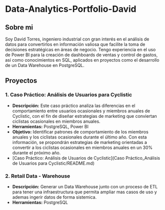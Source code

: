 # Data-Analytics-Portfolio-David
## Sobre mi
Soy David Torres, ingeniero industrial con gran interés en el análisis de datos para convertirlos en información valiosa que facilite la toma de decisiones estratégicas en áreas de negocio. Tengo experiencia en el uso de Power BI para la creación de dashboards de ventas y control de gastos, así como conocimientos en SQL, aplicados en proyectos como el desarrollo de un Data Warehouse en PostgreSQL.

## Proyectos

### 1. Caso Práctico: Análisis de Usuarios para Cyclistic
- **Descripción:** Este caso práctico analiza las diferencias en el comportamiento entre usuarios ocasionales y miembros anuales de Cyclistic, con el fin de diseñar estrategias de marketing que conviertan ciclistas ocasionales en miembros anuales.
- **Herramientas:** PostgreSQL, Power BI
- **Objetivo:** Identificar patrones de comportamiento de los miembros anuales y los ciclistas ocasionales durante el último año. Con esta información, se propondrán estrategias de marketing orientadas a convertir a los ciclistas ocasionales en miembros anuales en un 30% durante el próximo año.
- [Caso Práctico: Análisis de Usuarios de Cyclistic](Caso Práctico_Análisis de Usuarios para Cyclistic/README.md)
### 2. Retail Data - Warehouse
- **Descripción:** Generar un Data Warehouse junto con un proceso de ETL para tener una infraestructura que permita ampliar mas casos de uso y ademas ingerir datos de forma sistemica.
- **Herramientas:** PostgreSQL
